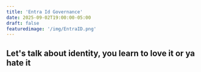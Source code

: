 ```yaml
---
title: 'Entra Id Governance'
date: 2025-09-02T19:00:00-05:00
draft: false
featuredimage: '/img/EntraID.png'
---
```


## Let's talk about identity, you learn to love it or ya hate it